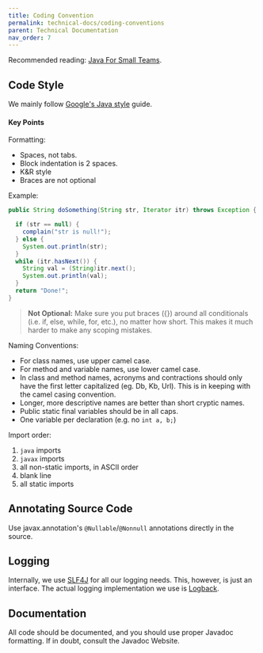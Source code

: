 ```yaml
---
title: Coding Convention
permalink: technical-docs/coding-conventions
parent: Technical Documentation
nav_order: 7
---
```


Recommended reading: [Java For Small Teams](https://www.gitbook.com/book/ncrcoe/java-for-small-teams/).


## Code Style

We mainly follow [Google's Java style](https://google-styleguide.googlecode.com/svn/trunk/javaguide.html) guide.

#### Key Points

Formatting:

* Spaces, not tabs.
* Block indentation is 2 spaces.
* K&R style
* Braces are not optional

Example:

```java
public String doSomething(String str, Iterator itr) throws Exception {

  if (str == null) {
    complain("str is null!");
  } else {
    System.out.println(str);
  }
  while (itr.hasNext()) {
    String val = (String)itr.next();
    System.out.println(val);
  }
  return "Done!";
}
```

> **Not Optional:** Make sure you put braces ({}) around all conditionals (i.e. if, else, while, for, etc.), no matter how short. This makes it much harder to make any scoping mistakes.

Naming Conventions:

* For class names, use upper camel case.
* For method and variable names, use lower camel case.
* In class and method names, acronyms and contractions should only have the first letter capitalized (eg. Db, Kb, Url).  This is in keeping with the camel casing convention.
* Longer, more descriptive names are better than short cryptic names.
* Public static final variables should be in all caps.
* One variable per declaration (e.g. no `int a, b;`)

Import order:

1. `java` imports
1. `javax` imports
1. all non-static imports, in ASCII order
1. blank line
1. all static imports


## Annotating Source Code

Use javax.annotation's `@Nullable`/`@Nonnull` annotations directly in the source.


## Logging

Internally, we use [SLF4J](http://www.slf4j.org) for all our logging needs.  This, however, is just an interface.  The actual logging implementation we use is [Logback](http://logback.qos.ch/).


## Documentation

All code should be documented, and you should use proper Javadoc formatting. If in doubt, consult the Javadoc Website.
